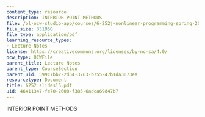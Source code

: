 ```yaml
---
content_type: resource
description: INTERIOR POINT METHODS
file: /ol-ocw-studio-app/courses/6-252j-nonlinear-programming-spring-2003/46411347fe702600f3856adca69d47b7_6252_slides15.pdf
file_size: 351950
file_type: application/pdf
learning_resource_types:
- Lecture Notes
license: https://creativecommons.org/licenses/by-nc-sa/4.0/
ocw_type: OCWFile
parent_title: Lecture Notes
parent_type: CourseSection
parent_uid: 599c7bb2-2d54-3763-b755-47b1da3073ea
resourcetype: Document
title: 6252_slides15.pdf
uid: 46411347-fe70-2600-f385-6adca69d47b7
---
```

INTERIOR POINT METHODS